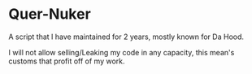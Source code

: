 # Quer-Nuker

A script that I have maintained for 2 years, mostly known for Da Hood.

I will not allow selling/Leaking my code in any capacity, this mean's customs that profit off of my work.
